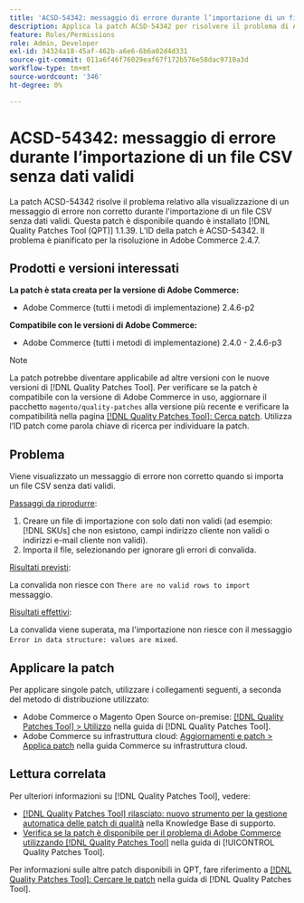 ```yaml
---
title: 'ACSD-54342: messaggio di errore durante l’importazione di un file CSV senza dati validi'
description: Applica la patch ACSD-54342 per risolvere il problema di Adobe Commerce, in cui si verifica un messaggio di errore non corretto durante l’importazione di un file CSV senza dati validi.
feature: Roles/Permissions
role: Admin, Developer
exl-id: 34324a18-45af-462b-a6e6-6b6a02d4d331
source-git-commit: 011a6f46f76029eaf67f172b576e58dac9710a3d
workflow-type: tm+mt
source-wordcount: '346'
ht-degree: 0%

---
```


# ACSD-54342: messaggio di errore durante l’importazione di un file CSV senza dati validi

La patch ACSD-54342 risolve il problema relativo alla visualizzazione di un messaggio di errore non corretto durante l&#39;importazione di un file CSV senza dati validi. Questa patch è disponibile quando è installato [!DNL Quality Patches Tool (QPT)] 1.1.39. L’ID della patch è ACSD-54342. Il problema è pianificato per la risoluzione in Adobe Commerce 2.4.7.

## Prodotti e versioni interessati

**La patch è stata creata per la versione di Adobe Commerce:**

* Adobe Commerce (tutti i metodi di implementazione) 2.4.6-p2

**Compatibile con le versioni di Adobe Commerce:**

* Adobe Commerce (tutti i metodi di implementazione) 2.4.0 - 2.4.6-p3

>[!NOTE]
>
>La patch potrebbe diventare applicabile ad altre versioni con le nuove versioni di [!DNL Quality Patches Tool]. Per verificare se la patch è compatibile con la versione di Adobe Commerce in uso, aggiornare il pacchetto `magento/quality-patches` alla versione più recente e verificare la compatibilità nella pagina [[!DNL Quality Patches Tool]: Cerca patch](https://experienceleague.adobe.com/tools/commerce-quality-patches/index.html?lang=it). Utilizza l’ID patch come parola chiave di ricerca per individuare la patch.

## Problema

Viene visualizzato un messaggio di errore non corretto quando si importa un file CSV senza dati validi.

<u>Passaggi da riprodurre</u>:

1. Creare un file di importazione con solo dati non validi (ad esempio: [!DNL SKUs] che non esistono, campi indirizzo cliente non validi o indirizzi e-mail cliente non validi).
1. Importa il file, selezionando per ignorare gli errori di convalida.

<u>Risultati previsti</u>:

La convalida non riesce con `There are no valid rows to import` messaggio.

<u>Risultati effettivi</u>:

La convalida viene superata, ma l&#39;importazione non riesce con il messaggio `Error in data structure: values are mixed`.

## Applicare la patch

Per applicare singole patch, utilizzare i collegamenti seguenti, a seconda del metodo di distribuzione utilizzato:

* Adobe Commerce o Magento Open Source on-premise: [[!DNL Quality Patches Tool] > Utilizzo](/help/tools/quality-patches-tool/usage.md) nella guida di [!DNL Quality Patches Tool].
* Adobe Commerce su infrastruttura cloud: [Aggiornamenti e patch > Applica patch](https://experienceleague.adobe.com/docs/commerce-cloud-service/user-guide/develop/upgrade/apply-patches.html?lang=it) nella guida Commerce su infrastruttura cloud.

## Lettura correlata

Per ulteriori informazioni su [!DNL Quality Patches Tool], vedere:

* [[!DNL Quality Patches Tool] rilasciato: nuovo strumento per la gestione automatica delle patch di qualità](https://experienceleague.adobe.com/it/docs/commerce-operations/tools/quality-patches-tool/quality-patches-tool-to-self-serve-quality-patches) nella Knowledge Base di supporto.
* [Verifica se la patch è disponibile per il problema di Adobe Commerce utilizzando  [!DNL Quality Patches Tool]](/help/tools/quality-patches-tool/patches-available-in-qpt/check-patch-for-magento-issue-with-magento-quality-patches.md) nella guida di [!UICONTROL Quality Patches Tool].


Per informazioni sulle altre patch disponibili in QPT, fare riferimento a [[!DNL Quality Patches Tool]: Cercare le patch](https://experienceleague.adobe.com/tools/commerce-quality-patches/index.html?lang=it) nella guida di [!DNL Quality Patches Tool].
